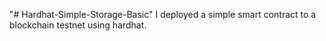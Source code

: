 "# Hardhat-Simple-Storage-Basic" 
I deployed a simple smart contract to a blockchain testnet using hardhat.
